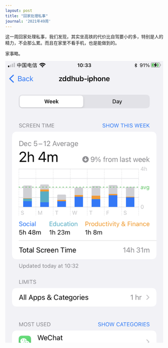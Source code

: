 ```yaml
---
layout: post
title: "回家处理私事"
journal: '2021年49周'
---
```


这一周回家处理私事，我们发现，其实坐高铁的代价比自驾要小的多，特别是人的精力，不会那么累。而且在家里不看手机，也是能做到的。

家事略。

![screen-time-ww49](/assets/images/2021-12-10/screen-time-ww49.png)
